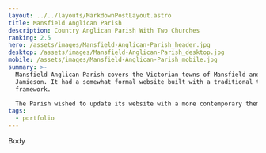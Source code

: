 ```yaml
---
layout: ../../layouts/MarkdownPostLayout.astro
title: Mansfield Anglican Parish
description: Country Anglican Parish With Two Churches
ranking: 2.5
hero: /assets/images/Mansfield-Anglican-Parish_header.jpg
desktop: /assets/images/Mansfield-Anglican-Parish_desktop.jpg
mobile: /assets/images/Mansfield-Anglican-Parish_mobile.jpg
summary: >-
  Mansfield Anglican Parish covers the Victorian towns of Mansfield and
  Jamieson. It had a somewhat formal website built with a traditional theme
  framework.

  The Parish wished to update its website with a more contemporary theme and less formal look and feel.
tags:
  - portfolio
---
```

Body
